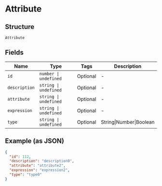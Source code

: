 
# Attribute

## Structure

`Attribute`

## Fields

| Name | Type | Tags | Description |
|  --- | --- | --- | --- |
| `id` | `number \| undefined` | Optional | - |
| `description` | `string \| undefined` | Optional | - |
| `attribute` | `string \| undefined` | Optional | - |
| `expression` | `string \| undefined` | Optional | - |
| `type` | `string \| undefined` | Optional | String\|Number\|Boolean |

## Example (as JSON)

```json
{
  "id": 112,
  "description": "description0",
  "attribute": "attribute2",
  "expression": "expression2",
  "type": "type0"
}
```

